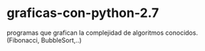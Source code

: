 graficas-con-python-2.7
=======================

programas que grafican la complejidad de algoritmos conocidos. (Fibonacci, BubbleSort,..) 

